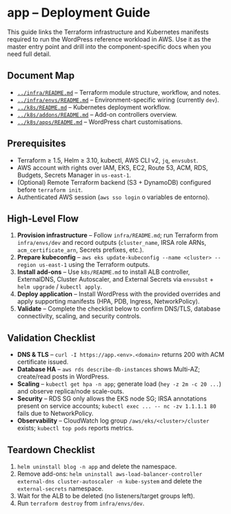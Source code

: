 # app – Deployment Guide

This guide links the Terraform infrastructure and Kubernetes manifests required to run the WordPress reference workload in AWS. Use it as the master entry point and drill into the component-specific docs when you need full detail.

## Document Map
- [`../infra/README.md`](../infra/README.md) – Terraform module structure, workflow, and notes.
- [`../infra/envs/README.md`](../infra/envs/README.md) – Environment-specific wiring (currently `dev`).
- [`../k8s/README.md`](../k8s/README.md) – Kubernetes deployment workflow.
- [`../k8s/addons/README.md`](../k8s/addons/README.md) – Add-on controllers overview.
- [`../k8s/apps/README.md`](../k8s/apps/README.md) – WordPress chart customisations.

## Prerequisites
- Terraform ≥ 1.5, Helm ≥ 3.10, kubectl, AWS CLI v2, `jq`, `envsubst`.
- AWS account with rights over IAM, EKS, EC2, Route 53, ACM, RDS, Budgets, Secrets Manager in `us-east-1`.
- (Optional) Remote Terraform backend (S3 + DynamoDB) configured before `terraform init`.
- Authenticated AWS session (`aws sso login` o variables de entorno).

## High-Level Flow
1. **Provision infrastructure** – Follow `infra/README.md`; run Terraform from `infra/envs/dev` and record outputs (`cluster_name`, IRSA role ARNs, `acm_certificate_arn`, Secrets prefixes, etc.).
2. **Prepare kubeconfig** – `aws eks update-kubeconfig --name <cluster> --region us-east-1` using the Terraform outputs.
3. **Install add-ons** – Use `k8s/README.md` to install ALB controller, ExternalDNS, Cluster Autoscaler, and External Secrets via `envsubst` + `helm upgrade` / `kubectl apply`.
4. **Deploy application** – Install WordPress with the provided overrides and apply supporting manifests (HPA, PDB, Ingress, NetworkPolicy).
5. **Validate** – Complete the checklist below to confirm DNS/TLS, database connectivity, scaling, and security controls.

## Validation Checklist
- **DNS & TLS** – `curl -I https://app.<env>.<domain>` returns 200 with ACM certificate issued.
- **Database HA** – `aws rds describe-db-instances` shows Multi-AZ; create/read posts in WordPress.
- **Scaling** – `kubectl get hpa -n app`; generate load (`hey -z 2m -c 20 ...`) and observe replica/node scale-outs.
- **Security** – RDS SG only allows the EKS node SG; IRSA annotations present on service accounts; `kubectl exec ... -- nc -zv 1.1.1.1 80` fails due to NetworkPolicy.
- **Observability** – CloudWatch log group `/aws/eks/<cluster>/cluster` exists; `kubectl top pods` reports metrics.

## Teardown Checklist
1. `helm uninstall blog -n app` and delete the namespace.
2. Remove add-ons: `helm uninstall aws-load-balancer-controller external-dns cluster-autoscaler -n kube-system` and delete the `external-secrets` namespace.
3. Wait for the ALB to be deleted (no listeners/target groups left).
4. Run `terraform destroy` from `infra/envs/dev`.

